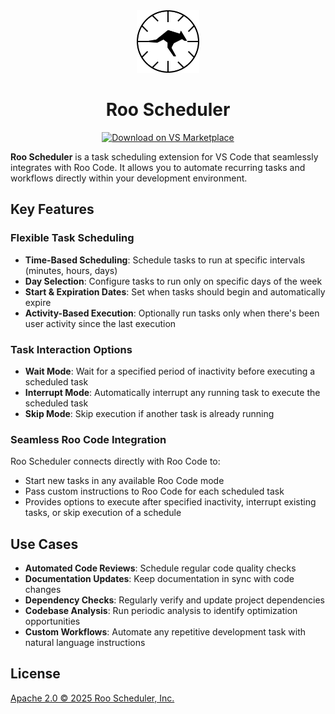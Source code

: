 <div align="center">
  <img src="assets/icons/scheduler-icon.svg" alt="Roo Scheduler Icon" width="100" />
</div>

<div align="center">
<h1>Roo Scheduler</h1>

<a href="https://marketplace.visualstudio.com/items?itemName=RooVeterinaryInc.roo-scheduler" target="_blank"><img src="https://img.shields.io/badge/Download%20on%20VS%20Marketplace-blue?style=for-the-badge&logo=visualstudiocode&logoColor=white" alt="Download on VS Marketplace"></a>

</div>

**Roo Scheduler** is a task scheduling extension for VS Code that seamlessly integrates with Roo Code. It allows you to automate recurring tasks and workflows directly within your development environment.

## Key Features

### Flexible Task Scheduling

- **Time-Based Scheduling**: Schedule tasks to run at specific intervals (minutes, hours, days)
- **Day Selection**: Configure tasks to run only on specific days of the week
- **Start & Expiration Dates**: Set when tasks should begin and automatically expire
- **Activity-Based Execution**: Optionally run tasks only when there's been user activity since the last execution

### Task Interaction Options

- **Wait Mode**: Wait for a specified period of inactivity before executing a scheduled task
- **Interrupt Mode**: Automatically interrupt any running task to execute the scheduled task
- **Skip Mode**: Skip execution if another task is already running

### Seamless Roo Code Integration

Roo Scheduler connects directly with Roo Code to:

- Start new tasks in any available Roo Code mode
- Pass custom instructions to Roo Code for each scheduled task
- Provides options to execute after specified inactivity, interrupt existing tasks, or skip execution of a schedule

## Use Cases

- **Automated Code Reviews**: Schedule regular code quality checks
- **Documentation Updates**: Keep documentation in sync with code changes
- **Dependency Checks**: Regularly verify and update project dependencies
- **Codebase Analysis**: Run periodic analysis to identify optimization opportunities
- **Custom Workflows**: Automate any repetitive development task with natural language instructions

## License

[Apache 2.0 © 2025 Roo Scheduler, Inc.](./LICENSE)
